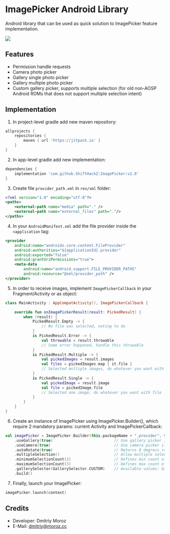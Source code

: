 # ImagePicker Android Library

Android library that can be used as quick solution to ImagePicker feature implementation.

[![](https://jitpack.io/v/ShiftHackZ/ImagePicker.svg)](https://jitpack.io/#ShiftHackZ/ImagePicker)

## Features
- Permission handle requests
- Camera photo picker
- Gallery single photo picker
- Gallery multiple photo picker
- Custom gallery picker, supports multiple selection (for old non-AOSP Android ROMs that does not support multiple selection intent)

## Implementation

1. In project-level gradle add new maven repository:

```groovy
allprojects {
    repositories {
        maven { url 'https://jitpack.io' }
    }
}
```

2. In app-level gradle add new implementation:

```groovy
dependencies {
    implementation 'com.github.ShiftHackZ:ImagePicker:v2.0'
}
```

3. Create file `provider_path.xml` in `res/xml` folder:

```xml
<?xml version="1.0" encoding="utf-8"?>
<paths>
    <external-path name="media" path="." />
    <external-path name="external_files" path="."/>
</paths>
```

4. In your `AndroidManifest.xml` add the file provider inside the `<application` tag:

```xml
<provider 
    android:name="androidx.core.content.FileProvider"
    android:authorities="${applicationId}.provider" 
    android:exported="false"
    android:grantUriPermissions="true">
    <meta-data 
        android:name="android.support.FILE_PROVIDER_PATHS"
        android:resource="@xml/provider_path" />
</provider>
```

5. In order to receive images, implement `ImagePickerCallback` in your Fragment/Activity or as object:

```kotlin
class MainActivity : AppCompatActivity(), ImagePickerCallback {

    override fun onImagePickerResult(result: PickedResult) {
        when (result) {
            PickedResult.Empty -> {
                // No file was selected, noting to do
            }
            is PickedResult.Error -> {
                val throwable = result.throwable
                // Some error happened, handle this throwable
            }
            is PickedResult.Multiple -> {
                val pickedImages = result.images
                val files = pickedImages.map { it.file }
                // Selected multiple images, do whatever you want with files
            }
            is PickedResult.Single -> {
                val pickedImage = result.image
                val file = pickedImage.file
                // Selected one image, do whatever you want with file
            }
        }
    }
}
```

6. Create an instance of ImagePicker using ImagePicker.Builder(), which require 2 mandatory params: current Activity and ImagePickerCallback:

```kotlin
val imagePicker = ImagePicker.Builder(this.packageName + ".provider", this)
    .useGallery(true)                           // Use gallery picker if true
    .useCamera(true)                            // Use camera picker if true
    .autoRotate(true)                           // Returns 0 degress rotated images, instead of exif-rotated images if true
    .multipleSelection()                        // Allow multiple selection in gallery picker
    .minimumSelectionCount(2)                   // Defines min count of GallerySelector.CUSTOM multiple selection gallery picker
    .maximumSelectionCount(3)                   // Defines max count of GallerySelector.CUSTOM multiple selection gallery picker
    .gallerySelector(GallerySelector.CUSTOM)    // Available values: GallerySelector.NATIVE, GallerySelector.CUSTOM
    .build()
```


7. Finally, launch your ImagePicker:

```kotlin
imagePicker.launch(context)
```

## Credits
- Developer: Dmitriy Moroz 
- E-Mail: dmitriy@moroz.cc
